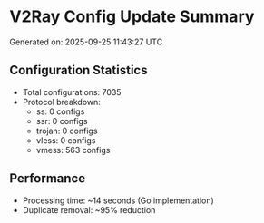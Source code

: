 # V2Ray Config Update Summary
Generated on: 2025-09-25 11:43:27 UTC

## Configuration Statistics
- Total configurations: 7035
- Protocol breakdown:
  - ss: 0 configs
  - ssr: 0 configs
  - trojan: 0 configs
  - vless: 0 configs
  - vmess: 563 configs

## Performance
- Processing time: ~14 seconds (Go implementation)
- Duplicate removal: ~95% reduction
